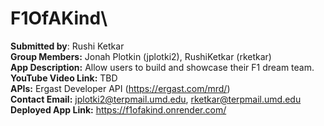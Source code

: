 # F1OfAKind\
**Submitted by**: Rushi Ketkar\
**Group Members:** Jonah Plotkin (jplotki2), RushiKetkar (rketkar)\
**App Description:** Allow users to build and showcase their F1 dream team.\
**YouTube Video Link:** TBD\
**APIs:** Ergast Developer API (https://ergast.com/mrd/)\
**Contact Email:** jplotki2@terpmail.umd.edu, rketkar@terpmail.umd.edu\
**Deployed App Link:** https://f1ofakind.onrender.com/

